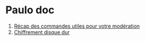 # Paulo doc 

1. [Récap des commandes utiles pour votre modération](https://github.com/ZiiwAy/doc/blob/master/Moderator_cmds.md)
2. [Chiffrement disque dur]()